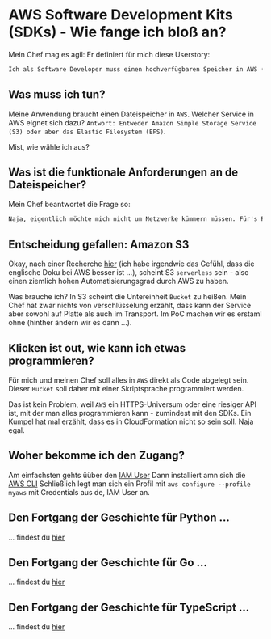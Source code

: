 # AWS Software Development Kits (SDKs) - Wie fange ich bloß an?

Mein Chef mag es agil: Er definiert für mich diese Userstory:

```Markdown
Ich als Software Developer muss einen hochverfügbaren Speicher in AWS (Amazon Web Services) bereitstellen, um Dateien für meine Anwendung persistent zu speichern.
```

## Was muss ich tun?

Meine Anwendung braucht einen Dateispeicher in `AWS`. Welcher Service in AWS eignet sich dazu? `Antwort: Entweder Amazon Simple Storage Service (S3) oder aber das Elastic Filesystem (EFS)`.

Mist, wie wähle ich aus?

## Was ist die funktionale Anforderungen an de Dateispeicher?

Mein Chef beantwortet die Frage so:

```Markdown
Naja, eigentlich möchte mich nicht um Netzwerke kümmern müssen. Für's Patching sind wir in der Cloud. Der Speicher muss perfomant sein, aber keine Datenbank ersetzen.
```

## Entscheidung gefallen: Amazon S3

Okay, nach einer Recherche [hier](https://aws.amazon.com/s3/?nc1=h_ls) (ich habe irgendwie das Gefühl, dass die englische Doku bei AWS besser ist ...), scheint S3 `serverless` sein - also einen ziemlich hohen Automatisierungsgrad durch AWS zu haben.

Was brauche ich? In S3 scheint die Untereinheit `Bucket` zu heißen. Mein Chef hat zwar nichts von verschlüsselung erzählt, dass kann der Service aber sowohl auf Platte als auch im Transport. Im PoC machen wir es erstaml ohne (hinther ändern wir es dann ...).

## Klicken ist out, wie kann ich etwas programmieren?

Für mich und meinen Chef soll alles in `AWS` direkt als Code abgelegt sein. Dieser `Bucket` soll daher mit einer Skriptsprache programmiert werden.

Das ist kein Problem, weil `AWS` ein HTTPS-Universum oder eine riesiger API ist, mit der man alles programmieren kann - zumindest mit den SDKs. Ein Kumpel hat mal erzählt, dass es in CloudFormation nicht so sein soll. Naja egal.

## Woher bekomme ich den Zugang?

Am einfachsten gehts üüber den [IAM User](https://docs.aws.amazon.com/IAM/latest/UserGuide/id_users.html)
Dann installiert amn sich die [AWS CLI](https://docs.aws.amazon.com/cli/latest/userguide/install-cliv2.html)
Schließlich legt man sich ein Profil mit `aws configure --profile myaws` mit Credentials aus de, IAM User an.

## Den Fortgang der Geschichte für Python ...

... findest du [hier](python/README.md)

## Den Fortgang der Geschichte für Go ...

... findest du [hier](go/README.md)

## Den Fortgang der Geschichte für TypeScript ...

... findest du [hier](typescript/README.md)
